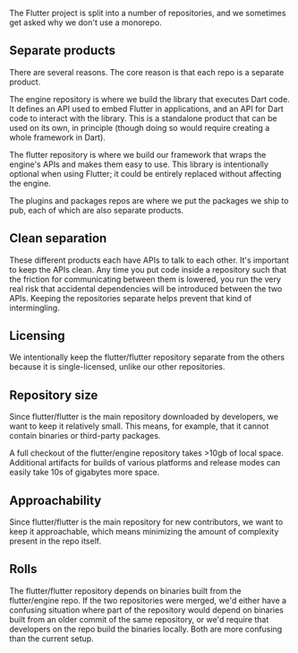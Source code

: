 The Flutter project is split into a number of repositories, and we sometimes get asked why we don't use a monorepo.

## Separate products

There are several reasons. The core reason is that each repo is a separate product.

The engine repository is where we build the library that executes Dart code. It defines an API used to embed Flutter in applications, and an API for Dart code to interact with the library. This is a standalone product that can be used on its own, in principle (though doing so would require creating a whole framework in Dart).

The flutter repository is where we build our framework that wraps the engine's APIs and makes them easy to use. This library is intentionally optional when using Flutter; it could be entirely replaced without affecting the engine.

The plugins and packages repos are where we put the packages we ship to pub, each of which are also separate products.

## Clean separation

These different products each have APIs to talk to each other. It's important to keep the APIs clean. Any time you put code inside a repository such that the friction for communicating between them is lowered, you run the very real risk that accidental dependencies will be introduced between the two APIs. Keeping the repositories separate helps prevent that kind of intermingling.

## Licensing

We intentionally keep the flutter/flutter repository separate from the others because it is single-licensed, unlike our other repositories.

## Repository size

Since flutter/flutter is the main repository downloaded by developers, we want to keep it relatively small. This means, for example, that it cannot contain binaries or third-party packages.

A full checkout of the flutter/engine repository takes >10gb of local space. Additional artifacts for builds of various platforms and release modes can easily take 10s of gigabytes more space.

## Approachability

Since flutter/flutter is the main repository for new contributors, we want to keep it approachable, which means minimizing the amount of complexity present in the repo itself.

## Rolls

The flutter/flutter repository depends on binaries built from the flutter/engine repo. If the two repositories were merged, we'd either have a confusing situation where part of the repository would depend on binaries built from an older commit of the same repository, or we'd require that developers on the repo build the binaries locally. Both are more confusing than the current setup.
